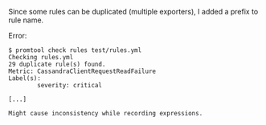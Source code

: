 
Since some rules can be duplicated (multiple exporters), I added a prefix to rule name.

Error:

```
$ promtool check rules test/rules.yml
Checking rules.yml
29 duplicate rule(s) found.
Metric: CassandraClientRequestReadFailure
Label(s):
        severity: critical

[...]

Might cause inconsistency while recording expressions.
```
